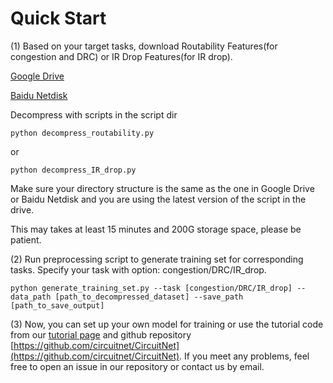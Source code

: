 # Quick Start

(1) Based on your target tasks, download Routability Features(for congestion and DRC) or IR Drop Features(for IR drop).

[Google Drive](https://drive.google.com/drive/folders/1GjW-1LBx1563bg3pHQGvhcEyK2A9sYUB?usp=sharing)

[Baidu Netdisk](https://pan.baidu.com/s/1evSTtuvphyl1_aSedsEQLA?pwd=wihf)

Decompress with scripts in the script dir

`python decompress_routability.py`

or 

`python decompress_IR_drop.py`

Make sure your directory structure is the same as the one in Google Drive or Baidu Netdisk and you are using the latest version of the script in the drive.

This may takes at least 15 minutes and 200G storage space, please be patient.

(2) Run preprocessing script to generate training set for corresponding tasks. Specify your task with option: congestion/DRC/IR_drop.

```python generate_training_set.py --task [congestion/DRC/IR_drop] --data_path [path_to_decompressed_dataset] --save_path [path_to_save_output]```

(3) Now, you can set up your own model for training or use the tutorial code from our [tutorial page](https://circuitnet.github.io/tutorial/experiment_tutorial5.html) and github repository [https://github.com/circuitnet/CircuitNet](https://github.com/circuitnet/CircuitNet). If you meet any problems, feel free to open an issue in our repository or contact us by email.

